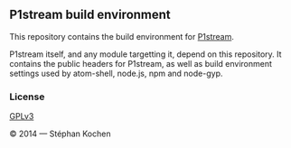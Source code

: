 ## P1stream build environment

This repository contains the build environment for [P1stream].

P1stream itself, and any module targetting it, depend on this repository. It
contains the public headers for P1stream, as well as build environment settings
used by atom-shell, node.js, npm and node-gyp.

 [P1stream]: https://github.com/p1stream/p1stream

### License

[GPLv3](LICENSE)

© 2014 — Stéphan Kochen
